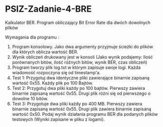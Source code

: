 # PSIZ-Zadanie-4-BRE
Kalkulator BER. 
Program obliczający Bit Error Rate dla dwóch dowolnych plików

Wymagania dla programu :
1. Program konsolowy. Jako dwa argumenty przyjmuje ścieżki do plików dla których oblicza wartość BER.
2. Wynik obliczeń drukowany jest w konsoli (Jako wynik podajemy: Ilość porównanych bitów, ilość różnych bitów, wynik BER, czas obliczeń)
3. Program tworzy plik log.txt w którym zapisuje swoje logi. Każda wiadomość rozpoczyna się od timestamp'a.
4. Test 1: Przygotuj dwa identyczne pliki zawierające binarnie zapisaną wartość 0x55. Każdy plik po 100 Bajtów. 
5. Test 2: Przygotuj dwa pliki każdy po 100 bajtów. Pierwszy zawiera binarnie zapisaną wartość 0x55. Drugi plik różni się od pierwszego o dowolne 10 bitów.
6. Test 3: Przygotuje dwa pliki każdy po 400 MB. Pierwszy zawiera binarnie zapisaną wartość 0x55. Drugi plik zawiera binarnie zapisaną wartość 0x50.
Podaj wynik działania programu BER dla podanych plików testowych (Wyniki zapisane w pliku z logami).
